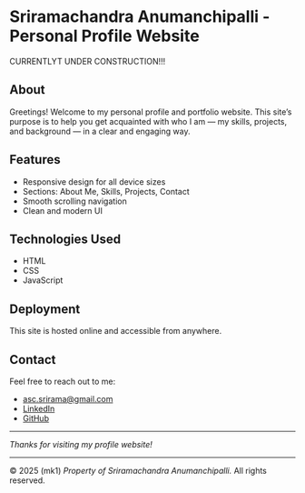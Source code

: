 # Sriramachandra Anumanchipalli - Personal Profile Website
CURRENTLYT UNDER CONSTRUCTION!!!
## About  
Greetings! Welcome to my personal profile and portfolio website. This site’s purpose is to help you get acquainted with who I am — my skills, projects, and background — in a clear and engaging way.

## Features  
- Responsive design for all device sizes  
- Sections: About Me, Skills, Projects, Contact  
- Smooth scrolling navigation  
- Clean and modern UI  

## Technologies Used  
- HTML  
- CSS  
- JavaScript  

## Deployment  
This site is hosted online and accessible from anywhere.

## Contact  
Feel free to reach out to me:  
- asc.srirama@gmail.com  
- [LinkedIn](https://www.linkedin.com/in/ascsrirama)  
- [GitHub](https://github.com/ascsrirama)

---

*Thanks for visiting my profile website!*

---

© 2025 (mk1) *Property of Sriramachandra Anumanchipalli.*  All rights reserved.



